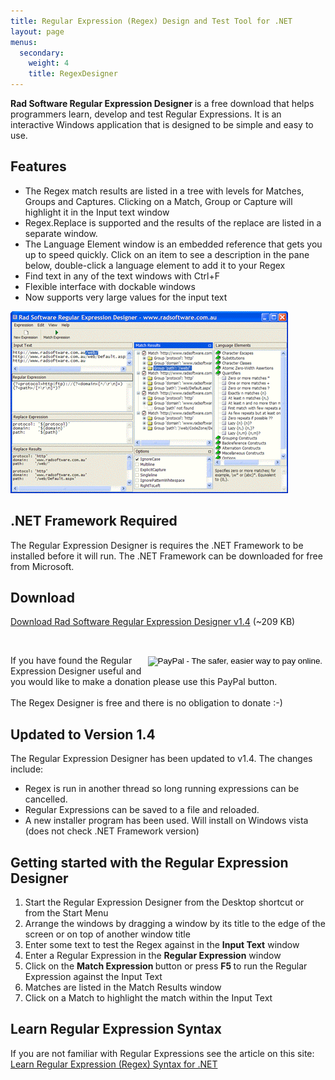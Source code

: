 ```yaml
---
title: Regular Expression (Regex) Design and Test Tool for .NET
layout: page
menus:
  secondary:
    weight: 4
    title: RegexDesigner
---
```


<p>
  <strong>Rad Software Regular Expression Designer </strong>is a free download
  that helps programmers learn, develop and test Regular Expressions. It is an
  interactive Windows application that is designed to be simple and easy to use.
</p>

<h2>Features</h2>

<ul>
  <li>
    The Regex match results are listed in a tree with levels for Matches, Groups
    and Captures. Clicking on a Match, Group or Capture will highlight it in the
    Input text window
  </li>
  <li>
    Regex.Replace is supported and the results of the replace are listed in a
    separate window.
  </li>
  <li>
    The Language Element window is an embedded reference that gets you up to
    speed quickly. Click on an item to see a description in the pane below,
    double-click a language element to add it to your Regex
  </li>
  <li>Find text in any of the text windows with Ctrl+F</li>
  <li>Flexible interface with dockable windows</li>
  <li>Now supports very large values for the input text</li>
</ul>
<p>
  <a target="_blank" href="./images/RegexDesignerMainScreen.gif">
    <img
      src="./images/RegexDesignerMainScreenSmall.gif"
      alt="Regular Expression Designer Main Window"
      width="444"
      height="291"
  /></a>
</p>
<h2>.NET Framework Required</h2>

<p>
  The Regular Expression Designer is requires the .NET Framework to be installed
  before it will run. The .NET Framework can be downloaded for free from
  Microsoft.
</p>
<h2>Download</h2>

<p>
  <a href="./Rad.RegexDesigner.Setup.1.4.exe"
  onClick="gtag('event', 'Download', { 'event_category': 'RegexDesigner', 'event_label': 'Rad.RegexDesigner.Setup.1.4.exe' });">
   Download Rad Software Regular Expression Designer v1.4</a
  >
  (~209 KB)
</p>
<p>
  &nbsp;
</p>

<div style="float: right;">
  <form action="https://www.paypal.com/cgi-bin/webscr" method="post">
    <input type="hidden" name="cmd" value="_s-xclick" />
    <input type="hidden" name="hosted_button_id" value="HK78UK46GDQHA" />
    <input
      type="image"
      src="https://www.paypal.com/en_AU/i/btn/btn_donateCC_LG.gif"
      border="0"
      name="submit"
      alt="PayPal - The safer, easier way to pay online."
    />
    <img
      alt=""
      border="0"
      src="https://www.paypal.com/en_AU/i/scr/pixel.gif"
      width="1"
      height="1"
    />
  </form>
</div>
If you have found the Regular Expression Designer useful and you would like to
make a donation please use this PayPal button.<br />
<br />
The Regex Designer is free and there is no obligation to donate :-)
<p></p>
<h2>Updated to Version 1.4</h2>

<p>
  The Regular Expression Designer has been updated to v1.4. The changes include:
</p>
<ul>
  <li>
    Regex is run in another thread so long running expressions can be cancelled.
  </li>
  <li>Regular Expressions can be saved to a file and reloaded.</li>
  <li>
    A new installer program has been used. Will install on Windows vista (does
    not check .NET Framework version)
  </li>
</ul>

<h2>Getting started with the Regular Expression Designer<strong> </strong></h2>

<ol>
  <li>
    <div>
      Start the Regular Expression Designer from the Desktop shortcut or from
      the Start Menu
    </div>
  </li>
  <li>
    Arrange the windows by dragging a window by its title to the edge of the
    screen or on top of another window title
  </li>
  <li>
    Enter some text to test the Regex against in the
    <strong>Input Text</strong> window
  </li>
  <li>
    Enter a Regular Expression in the
    <strong>Regular Expression</strong> window
  </li>
  <li>
    Click on the <strong>Match Expression </strong>button or press
    <strong> F5 </strong>to run the Regular Expression against the Input Text
  </li>
  <li>Matches are listed in the Match Results window</li>
  <li>Click on a Match to highlight the match within the Input Text</li>
</ol>
<h2>Learn Regular Expression Syntax</h2>

<p>
  If you are not familiar with Regular Expressions see the article on this
  site:<br />
  
  <a href="/articles/regexlearnsyntax.aspx/">
    Learn Regular Expression (Regex) Syntax for .NET</a
  >
</p>
